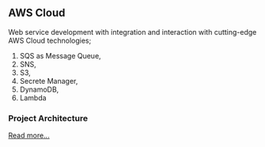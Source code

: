 ## AWS Cloud
Web service development with integration and interaction with cutting-edge AWS Cloud technologies; 

1. SQS as Message Queue, 
2. SNS, 
3. S3, 
4. Secrete Manager, 
5. DynamoDB, 
6. Lambda

### Project Architecture
[Read more...](https://www.notion.so/Cloud-Fundamentals-AWS-Services-for-C-Developers-ae73c952d37549b48ed33fbdb7acde60?pvs=4)

